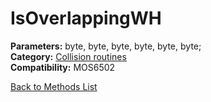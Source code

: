 # IsOverlappingWH

**Parameters:** byte, byte, byte, byte, byte, byte;  
**Category:** [Collision routines](../categories/collision_routines.md)  
**Compatibility:** MOS6502  


[Back to Methods List](../../SUMMARY.md)
